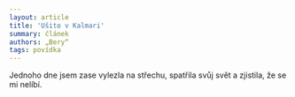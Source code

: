 ```yaml
---
layout: article
title: 'Ušito v Kalmari'
summary: článek
authors: „Bery“
tags: povídka
---
```


Jednoho dne jsem zase vylezla na střechu, spatřila svůj svět a zjistila,
že se mi nelíbí.
